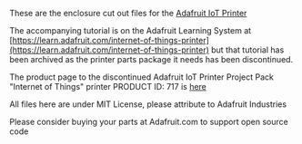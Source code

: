 These are the enclosure cut out files for the [Adafruit IoT Printer](https://www.adafruit.com/product/717)

The accompanying tutorial is on the Adafruit Learning System at [https://learn.adafruit.com/internet-of-things-printer](https://learn.adafruit.com/internet-of-things-printer) 
but that tutorial has been archived as the printer parts package it needs has been discontinued.

The product page to the discontinued Adafruit IoT Printer Project Pack "Internet of Things" printer PRODUCT ID: 717 is [here](https://www.adafruit.com/product/717)

All files here are under MIT License, please attribute to Adafruit Industries

Please consider buying your parts at Adafruit.com to support open source code
